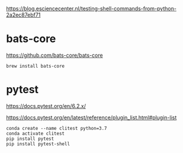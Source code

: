 
https://blog.esciencecenter.nl/testing-shell-commands-from-python-2a2ec87ebf71

# bats-core
https://github.com/bats-core/bats-core

```
brew install bats-core
```

# pytest

https://docs.pytest.org/en/6.2.x/

https://docs.pytest.org/en/latest/reference/plugin_list.html#plugin-list

```
conda create --name clitest python=3.7
conda activate clitest
pip install pytest
pip install pytest-shell
```




